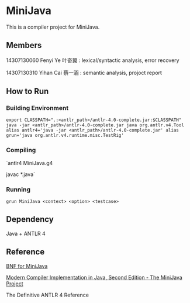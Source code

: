 # MiniJava

This is a compiler project for MiniJava.



## Members

14307130060 Fenyi Ye 叶奋翼 : lexical/syntactic analysis, error recovery

14307130310 Yihan Cai 蔡一涵 : semantic analysis, projoct report

## How to Run

### Building Environment

`export CLASSPATH=".:<antlr_path>/antlr-4.0-complete.jar:$CLASSPATH"
java -jar <antlr_path>/antlr-4.0-complete.jar
java org.antlr.v4.Tool
alias antlr4='java -jar <antlr_path>/antlr-4.0-complete.jar'
alias grun='java org.antlr.v4.runtime.misc.TestRig'
`

### Compiling
`antlr4 MiniJava.g4

javac *.java`

### Running
`grun MiniJava <context> <option> <testcase>`

## Dependency

Java + ANTLR 4

## Reference

[BNF for MiniJava](http://www.cambridge.org/us/features/052182060X/grammar.html) 

[Modern Compiler Implementation in Java, Second Edition - The MiniJava Project](http://www.cambridge.org/us/features/052182060X/)

The Definitive ANTLR 4 Reference

